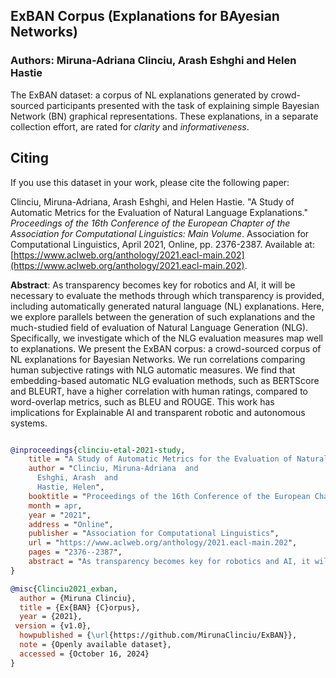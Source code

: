 ## ExBAN Corpus (Explanations for BAyesian Networks)
### Authors: Miruna-Adriana Clinciu, Arash Eshghi and Helen Hastie

The ExBAN dataset: a corpus of NL explanations generated by crowd-sourced participants presented with the task of explaining simple Bayesian Network (BN) graphical representations. These explanations, in a separate collection effort, are rated for *clarity* and *informativeness*.

## Citing
If you use this dataset in your work, please cite the following paper:


Clinciu, Miruna-Adriana, Arash Eshghi, and Helen Hastie. "A Study of Automatic Metrics for the Evaluation of Natural Language Explanations." *Proceedings of the 16th Conference of the European Chapter of the Association for Computational Linguistics: Main Volume*. Association for Computational Linguistics, April 2021, Online, pp. 2376-2387. Available at: [https://www.aclweb.org/anthology/2021.eacl-main.202](https://www.aclweb.org/anthology/2021.eacl-main.202).

**Abstract**: As transparency becomes key for robotics and AI, it will be necessary to evaluate the methods through which transparency is provided, including automatically generated natural language (NL) explanations. Here, we explore parallels between the generation of such explanations and the much-studied field of evaluation of Natural Language Generation (NLG). Specifically, we investigate which of the NLG evaluation measures map well to explanations. We present the ExBAN corpus: a crowd-sourced corpus of NL explanations for Bayesian Networks. We run correlations comparing human subjective ratings with NLG automatic measures. We find that embedding-based automatic NLG evaluation methods, such as BERTScore and BLEURT, have a higher correlation with human ratings, compared to word-overlap metrics, such as BLEU and ROUGE. This work has implications for Explainable AI and transparent robotic and autonomous systems.

```bibtex

@inproceedings{clinciu-etal-2021-study,
    title = "A Study of Automatic Metrics for the Evaluation of Natural Language Explanations",
    author = "Clinciu, Miruna-Adriana  and
      Eshghi, Arash  and
      Hastie, Helen",
    booktitle = "Proceedings of the 16th Conference of the European Chapter of the Association for Computational Linguistics: Main Volume",
    month = apr,
    year = "2021",
    address = "Online",
    publisher = "Association for Computational Linguistics",
    url = "https://www.aclweb.org/anthology/2021.eacl-main.202",
    pages = "2376--2387",
    abstract = "As transparency becomes key for robotics and AI, it will be necessary to evaluate the methods through which transparency is provided, including automatically generated natural language (NL) explanations. Here, we explore parallels between the generation of such explanations and the much-studied field of evaluation of Natural Language Generation (NLG). Specifically, we investigate which of the NLG evaluation measures map well to explanations. We present the ExBAN corpus: a crowd-sourced corpus of NL explanations for Bayesian Networks. We run correlations comparing human subjective ratings with NLG automatic measures. We find that embedding-based automatic NLG evaluation methods, such as BERTScore and BLEURT, have a higher correlation with human ratings, compared to word-overlap metrics, such as BLEU and ROUGE. This work has implications for Explainable AI and transparent robotic and autonomous systems.",
}

@misc{Clinciu2021_exban,
  author = {Miruna Clinciu},
  title = {Ex{BAN} {C}orpus},
  year = {2021},
 version = {v1.0},
  howpublished = {\url{https://github.com/MirunaClinciu/ExBAN}},
  note = {Openly available dataset},
  accessed = {October 16, 2024}
}

